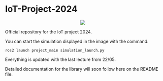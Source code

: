 # IoT-Project-2024

<p align="center">
  <img src="https://fede3751.github.io/IoT-lectures-2024/imgs/project/project_splashart_2024.png">
</p>

Official repository for the IoT project 2024.


You can start the simulation displayed in the image with the command:

```
ros2 launch project_main simulation_launch.py
```




Everything is updated with the last lecture from 22/05.

Detailed documentation for the library will soon follow here on the README file.
